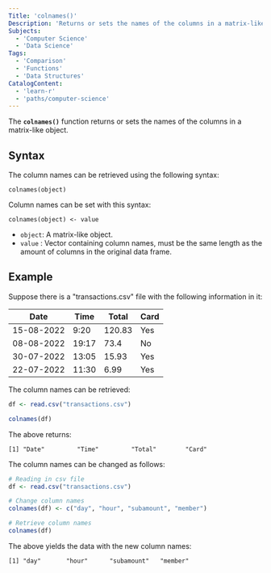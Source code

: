 ```yaml
---
Title: 'colnames()'
Description: 'Returns or sets the names of the columns in a matrix-like object.'
Subjects:
  - 'Computer Science'
  - 'Data Science'
Tags:
  - 'Comparison'
  - 'Functions'
  - 'Data Structures'
CatalogContent:
  - 'learn-r'
  - 'paths/computer-science'
---
```


The **`colnames()`** function returns or sets the names of the columns in a matrix-like object.

## Syntax

The column names can be retrieved using the following syntax:

```pseudo
colnames(object)
```

Column names can be set with this syntax:

```pseudo
colnames(object) <- value
```

- `object`: A matrix-like object.
- `value` : Vector containing column names, must be the same length as the amount of columns in the original data frame.

## Example

Suppose there is a "transactions.csv" file with the following information in it:

| Date       | Time  | Total  | Card |
| ---------- | ----- | ------ | ---- |
| 15-08-2022 | 9:20  | 120.83 | Yes  |
| 08-08-2022 | 19:17 | 73.4   | No   |
| 30-07-2022 | 13:05 | 15.93  | Yes  |
| 22-07-2022 | 11:30 | 6.99   | Yes  |

The column names can be retrieved:

```r
df <- read.csv("transactions.csv")

colnames(df)
```

The above returns:

```shell
[1] "Date"         "Time"         "Total"        "Card"
```

The column names can be changed as follows:

```r
# Reading in csv file
df <- read.csv("transactions.csv")

# Change column names
colnames(df) <- c("day", "hour", "subamount", "member")

# Retrieve column names
colnames(df)
```

The above yields the data with the new column names:

```shell
[1] "day"       "hour"      "subamount"   "member"
```
